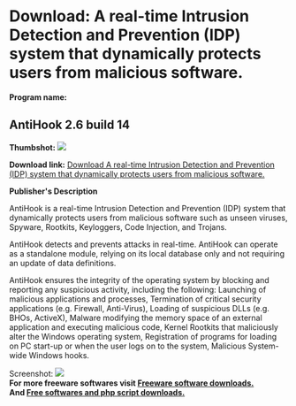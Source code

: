 # Download: A real-time Intrusion Detection and Prevention (IDP) system that dynamically protects users from malicious software.

**Program name:**

## AntiHook 2.6 build 14

  
**Thumbshot:** ![](http://www.freewarefiles.com/screenshot/antihook_md.gif)   
  
**Download link:** [Download A real-time Intrusion Detection and Prevention (IDP) system that dynamically protects users from malicious software.](http://freesoftwares.boysofts.com/AntiHook-Build_program_22648.html)  
  


**Publisher's Description**  
  


AntiHook is a real-time Intrusion Detection and Prevention (IDP) system that dynamically protects users from malicious software such as unseen viruses, Spyware, Rootkits, Keyloggers, Code Injection, and Trojans. 

AntiHook detects and prevents attacks in real-time. AntiHook can operate as a standalone module, relying on its local database only and not requiring an update of data definitions. 

AntiHook ensures the integrity of the operating system by blocking and reporting any suspicious activity, including the following: Launching of malicious applications and processes, Termination of critical security applications (e.g. Firewall, Anti-Virus), Loading of suspicious DLLs (e.g. BHOs, ActiveX), Malware modifying the memory space of an external application and executing malicious code, Kernel Rootkits that maliciously alter the Windows operating system, Registration of programs for loading on PC start-up or when the user logs on to the system, Malicious System-wide Windows hooks. 

  
  
Screenshot: ![](http://www.freewarefiles.com/screenshot/antihook.gif)   
**For more freeware softwares visit [Freeware software downloads.](http://freesoftwares.boysofts.com/)**   
**And [Free softwares and php script downloads.](http://www.boysofts.com/)**
